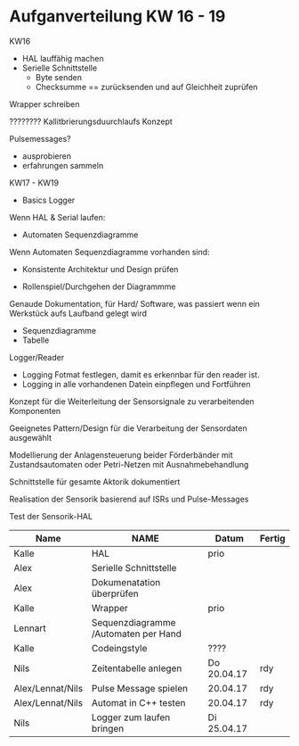 # Aufganverteilung KW 16 - 19 
KW16
* HAL lauffähig machen
* Serielle Schnittstelle
  - Byte senden
  - Checksumme == zurücksenden und auf Gleichheit zuprüfen

Wrapper schreiben

????????
Kallitbrierungsduurchlaufs Konzept

Pulsemessages? 
* ausprobieren
* erfahrungen sammeln

KW17 - KW19
* Basics Logger
 
Wenn HAL & Serial laufen: 
* Automaten Sequenzdiagramme

Wenn Automaten Sequenzdiagramme vorhanden sind:
* Konsistente Architektur und Design prüfen
- Rollenspiel/Durchgehen der Diagrammme

Genaude Dokumentation, für Hard/ Software, was passiert wenn ein Werkstück aufs Laufband gelegt wird
* Sequenzdiagramme
* Tabelle

Logger/Reader
* Logging Fotmat festlegen, damit es erkennbar für den reader ist.
* Logging in alle vorhandenen Datein einpflegen und Fortführen





Konzept für die Weiterleitung der Sensorsignale zu verarbeitenden Komponenten

Geeignetes Pattern/Design für die Verarbeitung der Sensordaten ausgewählt

Modellierung der Anlagensteuerung beider Förderbänder mit Zustandsautomaten
oder Petri-Netzen mit Ausnahmebehandlung

Schnittstelle für gesamte Aktorik dokumentiert

Realisation der Sensorik basierend auf ISRs und Pulse-Messages

Test der Sensorik-HAL

| Name | NAME | Datum | Fertig |
| ------ | ------ | ------ | ------|
| Kalle | HAL | prio |
| Alex |  Serielle Schnittstelle | |
| Alex | Dokumenatation überprüfen | |
| Kalle | Wrapper | prio |
| Lennart | Sequenzdiagramme /Automaten per Hand |   |
| Kalle  | Codeingstyle  | ???? |
| Nils | Zeitentabelle anlegen | Do 20.04.17 | rdy |
| Alex/Lennat/Nils | Pulse Message spielen | 20.04.17 | rdy |
| Alex/Lennat/Nils | Automat in C++ testen | 20.04.17 | rdy |
| Nils |Logger zum laufen bringen|Di 25.04.17 ||